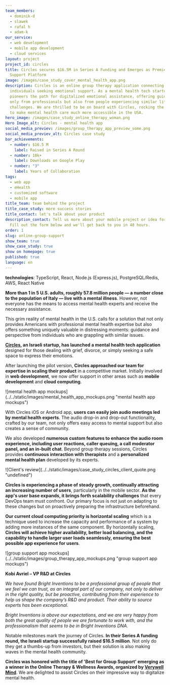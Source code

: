 ```yaml
---
team_members:
  - dominik-d
  - slawek
  - rafal h
  - adam-k
our_service:
  - web development
  - mobile app development
  - cloud services
layout: project
project_id: circles
title: Circles secures $16.5M in Series A Funding and Emerges as Premier Group
  Support Platform
image: /images/case_study_cover_mental_health_app.png
description: Circles is an online group therapy application connecting
  individuals seeking emotional support. As a mental health tech startup, it
  pioneers the path for digitalized emotional assistance, offering guidance not
  only from professionals but also from people experiencing similar life
  challenges. We are thrilled to be on board with Circles, rocking the mission
  to make mental health care much more accessible in the USA.
hero_image: /images/case_study_online_therapy_woman.png
Hero Image_alt: Circles - mental health app
social_media_previev: /images/group_therapy_app_preview_some.png
social_media_previev_alt: Circles case study
bar_achievements:
  - number: $16.5 M
    label: Raised in Series A Round
  - number: 10k+
    label: Downloads on Google Play
  - number: "3"
    label: Years of Collaboration
tags:
  - web app
  - eHealth
  - customized software
  - mobile app
title_team: team behind the project
title_case_study: more success stories
title_contact: let's talk about your product
description_contact: Tell us more about your mobile project or idea for an app.
  Fill out the form below and we'll get back to you in 48 hours.
order: 1
slug: online-group-support
show_team: true
show_case_study: true
show on homepage: true
published: true
language: en
---
```



<TitleWithIcon sectionTitle="technologies" titleIcon="/images/skills.svg" titleIconAlt="technologies" />

<Gallery images='[{"src":"/images/new_typescript_logo_stack.png","alt":"TypeScript"},{"src":"/images/react.png","alt":"React"},{"src":"/images/node.png","alt":"Node.js"},{"src":"/images/postgresql_logo_stack.png","alt":"PostgreSQL"},{"src":"/images/aws.png","alt":"AWS"},{"src":"/images/docker_stack_logo.png","alt":"Docker"}]' />

**technologies**: TypeScript, React, Node.js (Express.js), PostgreSQL/Redis, AWS, React Native

<TitleWithIcon sectionTitle="problem: lack of access to mental health specialists in the USA" titleIcon="/images/icon_title_about.svg" titleIconAlt="problem" />

**More than 1 in 5 U.S. adults, roughly 57.8 million people — a number close to the population of Italy — live with a mental illness**. However, not everyone has the means to access mental health experts and receive the necessary assistance. 

This grim reality of mental health in the U.S. calls for a solution that not only provides Americans with professional mental health expertise but also offers something uniquely valuable in distressing moments: guidance and perspective from individuals who are grappling with similar issues.

<TitleWithIcon sectionTitle="the solution: online therapy platform for expert-guided group healing" titleIcon="/images/gearwheel.svg" titleIconAlt="the solution:" />

**[Circles](https://circlesup.com/), an Israeli startup, has launched a mental health tech application** designed for those dealing with grief, divorce, or simply seeking a safe space to express their emotions. 

<AppStore googleApp='https://circlesup-support.onelink.me/Zfmp/jvvug6g9' srcGoogle='/images/google_play.png' altGoogleImage='google play' appStore='https://circlesup-support.onelink.me/Zfmp/vn9898b2' srcAppStore='/images/app_store.png' altAppStoreImage='app store' />

After launching the pilot version, **Circles approached our team for expertise in scaling their product** in a competitive market. Initially involved in **web development**, we now offer support in other areas such as **mobile development** and **cloud computing**.

<div className="image">![mental health app mockups](../../static/images/mental_health_app_mockups.png "mental health app mockups")</div>

With Circles iOS or Android app, **users can easily join audio meetings led by mental health experts**. The audio drop-in and drop-out functionality, crafted by our team, not only offers easy access to mental support but also creates a sense of community. 

We also developed **numerous custom features to enhance the audio room experience, including user reactions, caller queuing, a call moderator panel, and an in-built chat**. Beyond group therapy sessions, Circles provides **continuous interaction with therapists** and a **personalized mental health plan** developed by its experts.

<div className="image">![Client's review](../../static/images/case_study_circles_client_quote.png "undefined")</div>

<TitleWithIcon sectionTitle="challenge: adapting to the rapid growth of the user base" titleIcon="/images/gearwheel.svg" titleIconAlt="challenge" />

**Circles is experiencing a phase of steady growth, continually attracting an increasing number of users**, particularly in the mobile sector. **As the app's user base expands, it brings forth scalability challenges** that every DevOps team must confront. Our primary focus is not just on adapting to these changes but on proactively preparing the infrastructure beforehand.

**Our current cloud computing priority is horizontal scaling** which is a technique used to increase the capacity and performance of a system by adding more instances of the same component. By horizontally scaling, **Circles will achieve higher availability, better load balancing, and the capability to handle larger user loads seamlessly, ensuring the best possible app experience for users**.

<div className="image">![group support app mockups](../../static/images/group_therapy_app_mockups.png "group support app mockups")</div>

<TitleWithIcon sectionTitle="Circles’ perspective" titleIcon="/images/clients_perspective_icon.svg" titleIconAlt="Circles’ perspective" />

**Kobi Avriel – VP R&D at Circles**

*We have found Bright Inventions to be a professional group of people that we feel we can trust, as an integral part of our company, not only to deliver in the right quality, but be proactive, contributing from their experience to help us shape the company’s R&D and product. Their ability to source experts has been exceptional.*   

*Bright Inventions is above our expectations, and we are very happy from both the great quality of people we are fortunate to work with, and the professionalism that seems to be in Bright Inventions DNA.*

<TitleWithIcon sectionTitle="the results of the collaboration" titleIcon="/images/icon_result_svg.svg" titleIconAlt="the results of the collaboration" />

Notable milestones mark the journey of Circles. **In their Series A funding round, the Israeli startup successfully raised $16.5 million**. Not only do they get a thumbs-up from investors, but their solution is also making waves in the mental health community.

**Circles was honored with the title of 'Best for Group Support' emerging as a winner in the Online Therapy & Wellness Awards, organized by [Verywell Mind](https://www.verywellmind.com/verywell-mind-s-2023-online-therapy-and-wellness-awards-7966994)**. We are delighted to assist Circles on their impressive way to digitalize mental health.